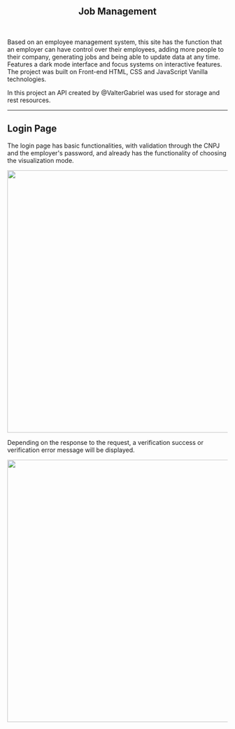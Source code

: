 
<span> 
 
  <h2 align="center"> Job Management</h2>
   <br>
  <p>Based on an employee management system, this site has the function that an employer can have control over their employees, adding more people to their    company, generating jobs and being able to update data at any time. Features a dark mode interface and focus systems on interactive features. The project was built on    Front-end HTML, CSS and JavaScript Vanilla technologies.
  </p>
  
  <p>In this project an API created by @ValterGabriel was used for storage and rest resources.</p>
  
  <hr>
  
  <h2>Login Page</h2>
  
  <p>The login page has basic functionalities, with validation through the CNPJ and the employer's password, and already has the functionality of choosing the visualization mode.</p>
  
  <img src="https://user-images.githubusercontent.com/58227029/218314998-f2f0c41b-a977-465a-8acf-33892ae8998f.jpg" width="600px">
  
  Depending on the response to the request, a verification success or verification error message will be displayed.
  
  <img src="https://user-images.githubusercontent.com/58227029/218315199-df7d757b-fec9-4183-bbaa-86883bc5cd7b.jpg" width="600px">

</span>

